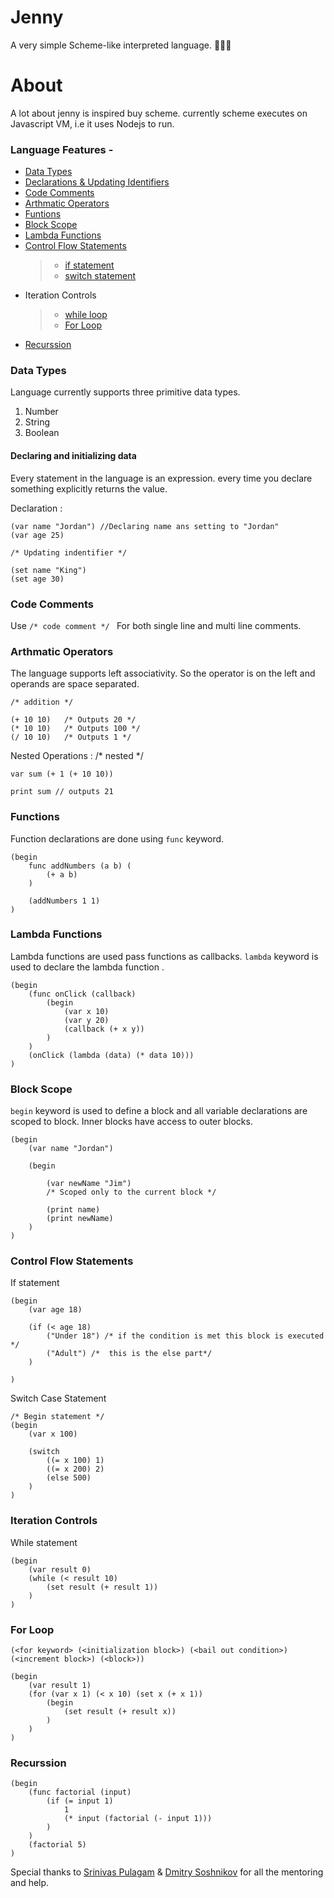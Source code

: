 # Jenny
A very simple Scheme-like interpreted language. 👨🏻‍💻


# About
A lot about jenny is inspired buy scheme. currently scheme executes on Javascript VM, i.e it uses Nodejs to run.


### Language Features - 

* [Data Types](#Data-types)
* [Declarations & Updating Identifiers](#declarations-&-updating-identifiers)
* [Code Comments](#code-comments)
* [Arthmatic Operators](#arthmatic-operators)
* [Funtions](#functions)
* [Block Scope](#block-scope)
* [Lambda Functions](#lambda-functions)
* [Control Flow Statements](#control-flow-statements)
    >* [if statement](#if-statement)
    >* [switch statement](#switch-statement)
* Iteration Controls
    >* [while loop](#while-loop)
    >* [For Loop](#for-loop)
* [Recurssion](#recurssion)


### Data Types
Language currently supports three primitive data types.
1. Number 
2. String 
3. Boolean

#### Declaring and initializing data 

Every statement in the language is an expression. every time you declare something explicitly returns the value. 

Declaration : 
```
(var name "Jordan") //Declaring name ans setting to "Jordan"
(var age 25) 

/* Updating indentifier */

(set name "King")
(set age 30)

```

### Code Comments

Use  `/* code comment */ ` For both single line and multi line comments. 


### Arthmatic Operators

The language supports left associativity. So the operator is on the left and operands are space separated. 

```
/* addition */

(+ 10 10)   /* Outputs 20 */
(* 10 10)   /* Outputs 100 */
(/ 10 10)   /* Outputs 1 */

```


Nested Operations :
/* nested */

```
var sum (+ 1 (+ 10 10))

print sum // outputs 21

```

### Functions 
Function declarations are done using `func` keyword. 

```
(begin
    func addNumbers (a b) (
        (+ a b)
    )

    (addNumbers 1 1)
)
```

### Lambda Functions
Lambda functions are used pass functions as callbacks. 
`lambda` keyword is used to declare the lambda function . 

```
(begin 
    (func onClick (callback)
        (begin 
            (var x 10)
            (var y 20)
            (callback (+ x y)) 
        )
    )
    (onClick (lambda (data) (* data 10)))
)

```


### Block Scope
`begin` keyword is used to define a block and all variable declarations are scoped to block. 
Inner blocks have access to outer blocks. 

```
(begin
    (var name "Jordan") 

    (begin

        (var newName "Jim")
        /* Scoped only to the current block */

        (print name)
        (print newName)
    )
)

```

### Control Flow Statements
If statement 

```
(begin 
    (var age 18)

    (if (< age 18) 
        ("Under 18") /* if the condition is met this block is executed */
        ("Adult") /*  this is the else part*/
    )

)

```

Switch Case Statement

```
/* Begin statement */
(begin 
    (var x 100)

    (switch 
        ((= x 100) 1)
        ((= x 200) 2)
        (else 500)
    )
)
```

### Iteration Controls

While statement
```
(begin
    (var result 0) 
    (while (< result 10)
        (set result (+ result 1))
    )
)

```

### For Loop
`(<for keyword> (<initialization block>) (<bail out condition>)  (<increment block>) (<block>))`
```
(begin
    (var result 1)
    (for (var x 1) (< x 10) (set x (+ x 1))
        (begin 
            (set result (+ result x))
        )
    )
)

```

### Recurssion

```
(begin 
    (func factorial (input)
        (if (= input 1)
            1
            (* input (factorial (- input 1)))
        )
    )   
    (factorial 5)
)
```


Special thanks to [Srinivas Pulagam](#https://github.com/gs-spulagam) & [Dmitry Soshnikov](#https://github.com/DmitrySoshnikov) for all the mentoring and help.
